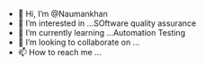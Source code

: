 - 👋 Hi, I’m @Naumankhan
- 👀 I’m interested in ...SOftware quality assurance
- 🌱 I’m currently learning ...Automation Testing
- 💞️ I’m looking to collaborate on ...
- 📫 How to reach me ...

<!---
Naumanmalik874/Naumanmalik874 is a ✨ special ✨ repository because its `README.md` (this file) appears on your GitHub profile.
You can click the Preview link to take a look at your changes.
--->

